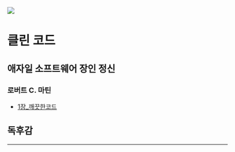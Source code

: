 ![](https://image.yes24.com/goods/11681152/XL)

# 클린 코드
## 애자일 소프트웨어 장인 정신
### 로버트 C. 마틴

- [1장_깨끗한코드](1%EC%9E%A5_%EA%B9%A8%EB%81%97%ED%95%9C%EC%BD%94%EB%93%9C.md)



## 독후감

---